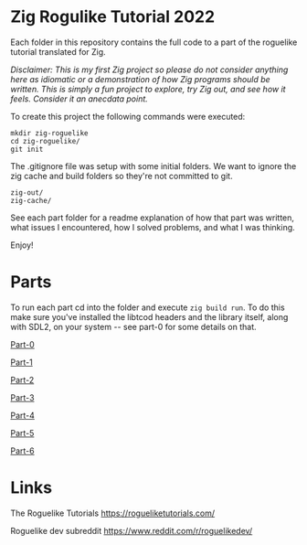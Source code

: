 # Zig Rogulike Tutorial 2022

Each folder in this repository contains the full code to a part of the roguelike tutorial translated for Zig.

_Disclaimer: This is my first Zig project so please do not consider anything here as idiomatic or a demonstration of how Zig programs should be written. This is simply a fun project to explore, try Zig out, and see how it feels. Consider it an anecdata point._

To create this project the following commands were executed:

```
mkdir zig-roguelike
cd zig-roguelike/
git init
```

The .gitignore file was setup with some initial folders. We want to ignore the zig cache and build folders so they're not committed to git.

```
zig-out/
zig-cache/
```

See each part folder for a readme explanation of how that part was written, what issues I encountered, how I solved problems, and what I was thinking.

Enjoy!

# Parts

To run each part cd into the folder and execute `zig build run`. To do this make sure you've installed the libtcod headers and the library itself, along with SDL2, on your system -- see part-0 for some details on that.

[Part-0](part-0)

[Part-1](part-1)

[Part-2](part-2)

[Part-3](part-3)

[Part-4](part-4)

[Part-5](part-5)

[Part-6](part-6)

# Links

The Roguelike Tutorials
https://rogueliketutorials.com/

Roguelike dev subreddit
https://www.reddit.com/r/roguelikedev/
